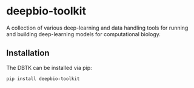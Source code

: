 # deepbio-toolkit

A collection of various deep-learning and data handling tools for running and building deep-learning models for computational biology.

## Installation

The DBTK can be installed via pip:

```bash
pip install deepbio-toolkit
```
